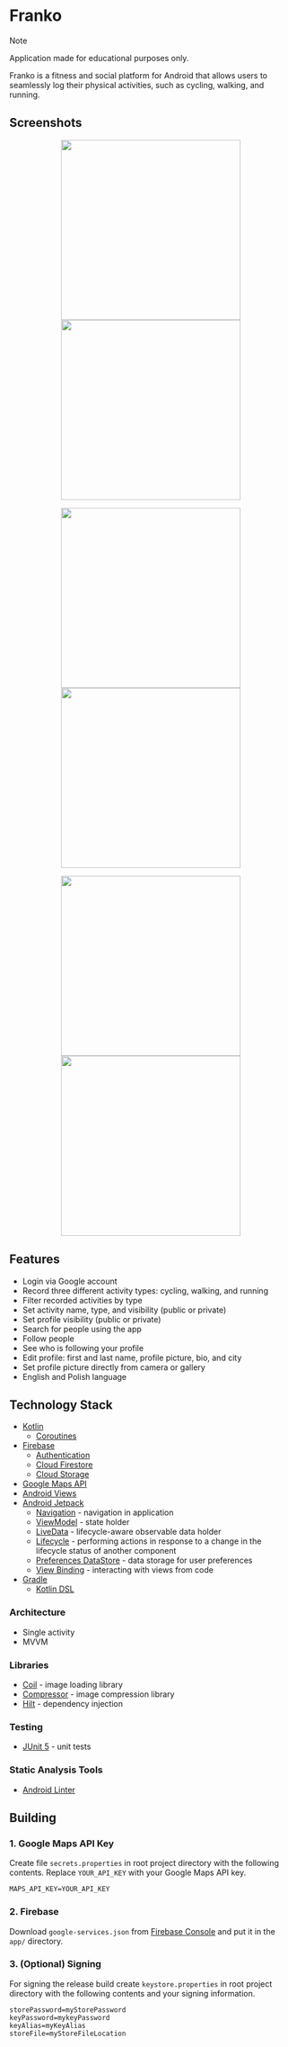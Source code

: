 # Franko

> [!NOTE]
> Application made for educational purposes only.

Franko is a fitness and social platform for Android that allows users to seamlessly log their physical activities, such as cycling, walking, and running.

## Screenshots

<p align="middle">
  <img src="/assets/Screenshots/20231214_220759.png" width="320"/>
  <img src="/assets/Screenshots/20231214_220009.png" width="320"/>
</p>

<p align="middle">
  <img src="/assets/Screenshots/20231214_220029.png" width="320"/>
  <img src="/assets/Screenshots/20231219_190338.png" width="320"/>
</p>

<p align="middle">
  <img src="/assets/Screenshots/20231214_220050.png" width="320"/>
  <img src="/assets/Screenshots/20231214_220118.png" width="320"/>
</p>

## Features

- Login via Google account
- Record three different activity types: cycling, walking, and running
- Filter recorded activities by type
- Set activity name, type, and visibility (public or private)
- Set profile visibility (public or private)
- Search for people using the app
- Follow people
- See who is following your profile
- Edit profile: first and last name, profile picture, bio, and city
- Set profile picture directly from camera or gallery
- English and Polish language

## Technology Stack

- [Kotlin](https://kotlinlang.org/)
  - [Coroutines](https://kotlinlang.org/docs/coroutines-overview.html)
- [Firebase](https://firebase.google.com/)
  - [Authentication](https://firebase.google.com/products/auth)
  - [Cloud Firestore](https://firebase.google.com/products/realtime-database)
  - [Cloud Storage](https://firebase.google.com/products/storage)
- [Google Maps API](https://developers.google.com/maps)
- [Android Views](https://developer.android.com/develop/ui/views/layout/declaring-layout)
- [Android Jetpack](https://developer.android.com/jetpack)
  - [Navigation](https://developer.android.com/guide/navigation) - navigation
    in application
  - [ViewModel](https://developer.android.com/topic/libraries/architecture/viewmodel) - state holder
  - [LiveData](https://developer.android.com/topic/libraries/architecture/livedata) - lifecycle-aware observable data holder
  - [Lifecycle](https://developer.android.com/topic/libraries/architecture/lifecycle) - performing actions in response to a change in the lifecycle status of another component
  - [Preferences DataStore](https://developer.android.com/topic/libraries/architecture/datastore) - data storage for user preferences
  - [View Binding](https://developer.android.com/topic/libraries/view-binding) - interacting with views from code
- [Gradle](https://gradle.org/)
  - [Kotlin DSL](https://docs.gradle.org/current/userguide/kotlin_dsl.html)

### Architecture

- Single activity
- MVVM

### Libraries

- [Coil](https://github.com/coil-kt/coil) - image loading library
- [Compressor](https://github.com/zetbaitsu/Compressor) - image compression
  library
- [Hilt](https://developer.android.com/training/dependency-injection/hilt-android) - dependency injection

### Testing

- [JUnit 5](https://junit.org/junit5/) - unit tests

### Static Analysis Tools

- [Android Linter](https://developer.android.com/studio/write/lint)

## Building

### 1. Google Maps API Key

Create file `secrets.properties` in root project directory with the following contents. Replace `YOUR_API_KEY` with your Google Maps API key.

```properties
MAPS_API_KEY=YOUR_API_KEY
```

### 2. Firebase

Download `google-services.json` from [Firebase Console](https://console.firebase.google.com/) and put it in the `app/` directory.

### 3. (Optional) Signing

For signing the release build create `keystore.properties` in root project directory with the following contents and your signing information.

```properties
storePassword=myStorePassword
keyPassword=mykeyPassword
keyAlias=myKeyAlias
storeFile=myStoreFileLocation
```
